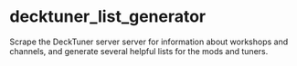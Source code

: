 # decktuner_list_generator
Scrape the DeckTuner server server for information about workshops and channels, and generate several helpful lists for the mods and tuners. 
